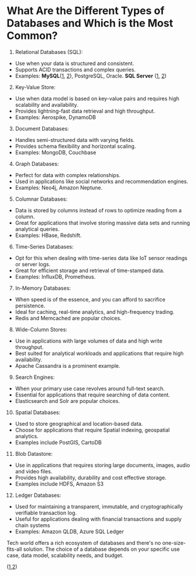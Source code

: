 # What Are the Different Types of Databases and Which is the Most Common?
  
1) Relational Databases (SQL):
- Use when your data is structured and consistent.
- Supports ACID transactions and complex queries.
- Examples: **MySQL**([1](https://www.youtube.com/watch?v=hlGoQC332VM&pp=ygUObXlzcWwgdHV0b3JpYWw%3D), [2](https://www.youtube.com/watch?v=7S_tz1z_5bA&t=4796s&pp=ygUObXlzcWwgdHV0b3JpYWw%3D)), PostgreSQL, Oracle. **SQL Server** ([1](https://www.youtube.com/watch?v=ljsfENuIJuY&ab_channel=Intellipaat),  [2](https://www.sqlservertutorial.net/))

2) Key-Value Store:
- Use when data model is based on key-value pairs and requires high scalability and availability.
- Provides lightning-fast data retrieval and high throughput.
- Examples: Aerospike, DynamoDB

3) Document Databases:
- Handles semi-structured data with varying fields.
- Provides schema flexibility and horizontal scaling.
- Examples: MongoDB, Couchbase

4) Graph Databases:
- Perfect for data with complex relationships.
- Used in applications like social networks and recommendation engines.
- Examples: Neo4j, Amazon Neptune.

5) Columnar Databases:
- Data is stored by columns instead of rows to optimize reading from a column.
- Great for applications that involve storing massive data sets and running analytical queries.
- Examples: HBase, Redshift.

6) Time-Series Databases:
- Opt for this when dealing with time-series data like IoT sensor readings or server logs.
- Great for efficient storage and retrieval of time-stamped data.
- Examples: InfluxDB, Prometheus.

7) In-Memory Databases:
- When speed is of the essence, and you can afford to sacrifice persistence.
- Ideal for caching, real-time analytics, and high-frequency trading.
- Redis and Memcached are popular choices.

8) Wide-Column Stores:
- Use in applications with large volumes of data and high write throughput.
- Best suited for analytical workloads and applications that require high availability.
- Apache Cassandra is a prominent example.

9) Search Engines:
- When your primary use case revolves around full-text search.
- Essential for applications that require searching of data content.
- Elasticsearch and Solr are popular choices.

10) Spatial Databases:
- Used to store geographical and location-based data.
- Choose for applications that require Spatial indexing, geospatial analytics.
- Examples include PostGIS, CartoDB

11) Blob Datastore:
- Use in applications that requires storing large documents, images, audio and video files.
- Provides high availability, durability and cost effective storage.
- Examples include HDFS, Amazon S3

12) Ledger Databases:
- Used for maintaining a transparent, immutable, and cryptographically verifiable transaction log.
- Useful for applications dealing with financial transactions and supply chain systems
- Examples: Amazon QLDB, Azure SQL Ledger

Tech world offers a rich ecosystem of databases and there's no one-size-fits-all solution.
The choice of a database depends on your specific use case, data model, scalability needs, and budget.


([1](),[2]())
